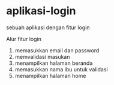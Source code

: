 # aplikasi-login
sebuah aplikasi dengan fitur login

Alur fitur login
1. memasukkan email dan password
2. memvalidasi masukan
3. menampilkan halaman beranda
4. memasukkan nama ibu untuk validasi
5. menampilkan halaman home

